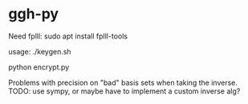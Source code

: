 # ggh-py

Need fplll: sudo apt install fplll-tools

usage: ./keygen.sh

python encrypt.py

Problems with precision on "bad" basis sets when taking the inverse. 
TODO: use sympy, or maybe have to implement a custom inverse alg?

